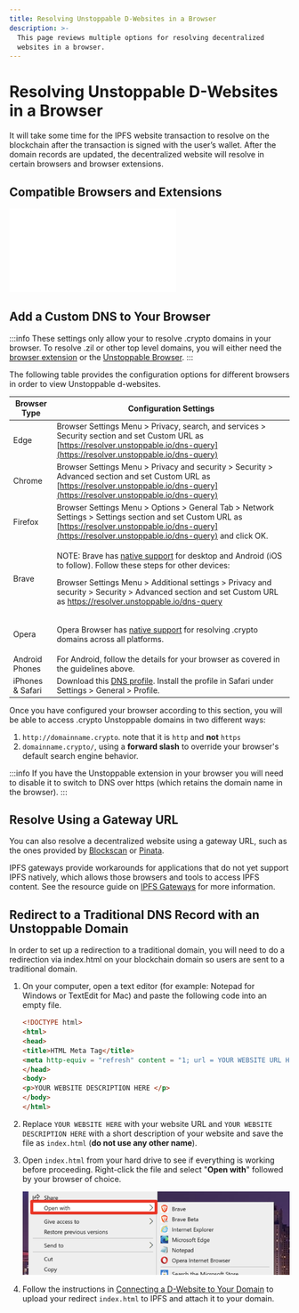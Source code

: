 ```yaml
---
title: Resolving Unstoppable D-Websites in a Browser
description: >-
  This page reviews multiple options for resolving decentralized
  websites in a browser.
---
```


# Resolving Unstoppable D-Websites in a Browser

It will take some time for the IPFS website transaction to resolve on the blockchain after the transaction is signed with the user’s wallet. After the domain records are updated, the decentralized website will resolve in certain browsers and browser extensions.

## Compatible Browsers and Extensions

<embed src="../snippets/_compatible-browsers.md" />

## Add a Custom DNS to Your Browser

:::info
These settings only allow your to resolve .crypto domains in your browser. To resolve .zil or other top level domains, you will either need the [browser extension](https://unstoppabledomains.com/extension) or the [Unstoppable Browser](https://unstoppabledomains.com/browser).
:::

The following table provides the configuration options for different browsers in order to view Unstoppable d-websites.

| Browser Type     | Configuration Settings                                                                                                                                                                                                                                                                                                                                                                                                                                                              |
| ---------------- | ----------------------------------------------------------------------------------------------------------------------------------------------------------------------------------------------------------------------------------------------------------------------------------------------------------------------------------------------------------------------------------------------------------------------------------------------------------------------------------- |
| Edge             | Browser Settings Menu > Privacy, search, and services > Security section and set Custom URL as [https://resolver.unstoppable.io/dns-query](https://resolver.unstoppable.io/dns-query)                                                                                                                                                                                                                                                                                               |
| Chrome           | Browser Settings Menu > Privacy and security > Security > Advanced section and set Custom URL as [https://resolver.unstoppable.io/dns-query](https://resolver.unstoppable.io/dns-query)                                                                                                                                                                                                                                                                                             |
| Firefox          | Browser Settings Menu > Options > General Tab > Network Settings > Settings section and set Custom URL as [https://resolver.unstoppable.io/dns-query](https://resolver.unstoppable.io/dns-query) and click OK.                                                                                                                                                                                                                                                                      |
| Brave            | <p>NOTE: Brave has <a href="https://support.unstoppabledomains.com/support/solutions/articles/48001188302-ultimate-user-guide#surfdweb">native support</a> for desktop and Android (iOS to follow). Follow these steps for other devices:</p><p></p><p>Browser Settings Menu > Additional settings > Privacy and security > Security > Advanced section and set Custom URL as <a href="https://resolver.unstoppable.io/dns-query">https://resolver.unstoppable.io/dns-query</a></p> |
| Opera            | <p></p><p>Opera Browser has <a href="https://unstoppabledomains.com/blog/opera-helloweb3">native support</a> for resolving .crypto domains across all platforms.</p>                                                                                                                                                                                                                                                                                                                |
| Android Phones   | For Android, follow the details for your browser as covered in the guidelines above.                                                                                                                                                                                                                                                                                                                                                                                                |
| iPhones & Safari | Download this [DNS profile](https://gist.github.com/mvwi/52b1f51786e95e791bc44c00ddeb4d85/raw/9315fc9172a7b2dd91dd849a8cb3bbe3295362a9/cloudflare-https.mobileconfig). Install the profile in Safari under Settings > General > Profile.                                                                                                                                                                                                                                            |

Once you have configured your browser according to this section, you will be able to access .crypto Unstoppable domains in two different ways:

1. `http://domainname.crypto`. note that it is `http` and **not** `https`
2. `domainname.crypto/`, using a **forward slash** to override your browser's default search engine behavior.

:::info
If you have the Unstoppable extension in your browser you will need to disable it to switch to DNS over https (which retains the domain name in the browser).
:::

## Resolve Using a Gateway URL

You can also resolve a decentralized website using a gateway URL, such as the ones provided by [Blockscan](http://blockscan.com) or [Pinata](https://docs.pinata.cloud/gateways/dedicated-gateways).&#x20;

IPFS gateways provide workarounds for applications that do not yet support IPFS natively, which allows those browsers and tools to access IPFS content. See the resource guide on [IPFS Gateways](https://docs.ipfs.io/concepts/ipfs-gateway/#overview) for more information.

## **Redirect to a Traditional DNS Record with an Unstoppable Domain**

In order to set up a redirection to a traditional domain, you will need to do a redirection via index.html on your blockchain domain so users are sent to a traditional domain.&#x20;

1. On your computer, open a text editor (for example: Notepad for Windows or TextEdit for Mac) and paste the following code into an empty file.

    ```html
    <!DOCTYPE html>
    <html>
    <head>
    <title>HTML Meta Tag</title>
    <meta http-equiv = "refresh" content = "1; url = YOUR WEBSITE URL HERE" />
    </head>
    <body>
    <p>YOUR WEBSITE DESCRIPTION HERE </p>
    </body>
    </html>
    ```

2. Replace `YOUR WEBSITE HERE` with your website URL and `YOUR WEBSITE DESCRIPTION HERE` with a short description of your website and save the file as `index.html` (**do not use any other name**).

3. Open `index.html` from your hard drive to see if everything is working before proceeding. Right-click the file and select "**Open with**" followed by your browser of choice.

    ![Right click to 'Open With' a specific or preferred browser](/images/open-with-specific-browser.png)

3. Follow the instructions in [Connecting a D-Website to Your Domain](connecting-a-dwebsite.md#step-2a-upload-your-website-with-our-ipfs-uploader) to upload your redirect `index.html` to IPFS and attach it to your domain.
